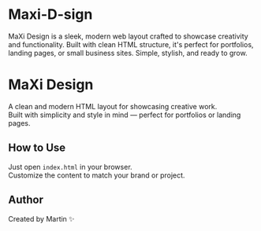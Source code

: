 # Maxi-D-sign
MaXi Design is a sleek, modern web layout crafted to showcase creativity and functionality. Built with clean HTML structure, it's perfect for portfolios, landing pages, or small business sites. Simple, stylish, and ready to grow.
# MaXi Design

A clean and modern HTML layout for showcasing creative work.  
Built with simplicity and style in mind — perfect for portfolios or landing pages.

## How to Use
Just open `index.html` in your browser.  
Customize the content to match your brand or project.

## Author
Created by Martin ✨
